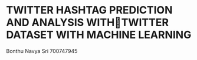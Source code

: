 # TWITTER HASHTAG PREDICTION AND ANALYSIS WITHTWITTER DATASET WITH MACHINE LEARNING

Bonthu Navya Sri
700747945
